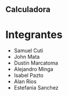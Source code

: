 ## Calculadora
# Integrantes
- Samuel Cuti
- John Mata
- Dustin Marcatoma
- Alejandro Minga
- Isabel Pazto
- Alan Rios
- Estefania Sanchez
